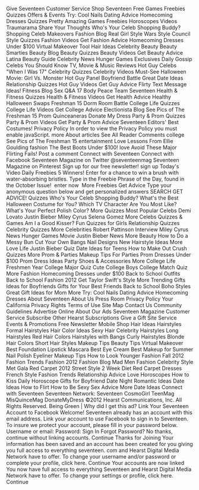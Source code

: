 Give Seventeen Customer Service Shop Seventeen Free Games Freebies Quizzes Offers & Events Try: Cool Nails Dating Advice Homecoming Dresses Quizzes Pretty Amazing Games Freebies Horoscopes Videos Traumarama Share Your Thoughts Who's Your Celeb Shopping Buddy? Shopping Celeb Makeovers Fashion Blog Real Girl Style Wars Style Council Style Quizzes Fashion Videos Get Fashion Advice Homecoming Dresses Under $100 Virtual Makeover Tool Hair Ideas Celebrity Beauty Beauty Smarties Beauty Blog Beauty Quizzes Beauty Videos Get Beauty Advice Latina Beauty Guide Celebrity News Hunger Games Exclusives Daily Gossip Celebs You Should Know TV, Movie & Music Reviews Hot Guy Celebs "When I Was 17" Celebrity Quizzes Celebrity Videos Must-See Halloween Movie: Girl Vs. Monster Hot Guy Panel Boyfriend Battle Great Date Ideas Relationship Quizzes Hot Guy Videos Get Guy Advice Flirty Text Message Ideas! Fitness Blog Sex Q&A 17 Body Peace Team Seventeen Health & Fitness Quizzes Health & Fitness Videos Get Health Advice Healthy Halloween Swaps Freshman 15 Dorm Room Battle College Life Quizzes College Life Videos Get College Advice Electionista Blog See Pics of The Freshman 15 Prom Quinceaneras Donate My Dress Party & Prom Quizzes Party & Prom Videos Get Party & Prom Advice Seventeen Editors' Best Costumes! Privacy Policy In order to view the Privacy Policy you must enable javaScript. more About articles See All Reader Comments college See Pics of The Freshman 15 entertainment Love Lessons From Ellie Goulding fashion The Best Boots Under $100! love Avoid These Major Flirting Fails! Post a comment Connect with Seventeen Connect with Facebook Seventeen Magazine on Twitter @seventeenmag Seventeen Magazine on Pinterest Sign up for our free newsletter! sign up Today's Video Daily Freebies 5 Winners! Enter for a chance to win a brush with water-absorbing bristles. Type in the Freebie Phrase of the Day, found in the October Issue!  enter now  More Freebies Get Advice Type your anonymous question below and get personalized answers SEARCH GET ADVICE! Quizzes Who's Your Celeb Shopping Buddy? What's the Best Halloween Costume for You? Which TV Character Are You Most Like? What's Your Perfect Polish Color? More Quizzes Most Popular Celebs Demi Lovato Justin Bieber Miley Cyrus Selena Gomez More Celebs Quizzes & Games Am I a Good Kisser? Fun Quizzes for Girls Relationship Quizzes Celebrity Quizzes More Celebrities Robert Pattinson Interview Miley Cyrus News Hunger Games Movie Justin Bieber News More Beauty How to Do a Messy Bun Cut Your Own Bangs Nail Designs New Hairstyle Ideas More Love Life Justin Bieber Quiz Date Ideas for Teens How to Make Out Crush Quizzes More Prom & Parties Makeup Tips For Parties Prom Dresses Under $100 Prom Dress Ideas Party Shoes & Accessories More College Life Freshmen Year College Major Quiz Cute College Boys College Match Quiz More Fashion Homecoming Dresses under $100 Back to School Outfits Back to School Fashion 2012 Get Taylor Swift's Style More Trending Gifts Ideas for Boyfriends Gifts for Your Best Friends Back to School Boho Styles Great Gift Ideas for Mom More Try: Cool Nails Dating Advice Homecoming Dresses About Seventeen About Us Press Room Privacy Policy Your California Privacy Rights Terms of Use Site Map Contact Us Community Guidelines Advertise Online About Our Ads Seventeen Magazine Customer Service Subscribe Other Hearst Subscriptions Give a Gift Site Service Events & Promotions Free Newsletter Mobile Shop Hair Ideas Hairstyles Formal Hairstyles Hair Color Ideas Sexy Hair Celebrity Hairstyles Long Hairstyles Red Hair Colors Hairstyles with Bangs Curly Hairstyles Blonde Hair Colors Short Hair Styles Makeup Tips Beauty Tips Virtual Makeover Best Foundation Lipstick Mascara Best Eye Cream Best Makeup for Summer Nail Polish Eyeliner Makeup Tips How to Look Younger Fashion Fall 2012 Fashion Trends Fashion 2012 Fashion Blog Mad Men Fashion Celebrity Style Met Gala Red Carpet 2012 Street Style 2 Week Diet Red Carpet Dresses French Style Fashion Trends Relationship Advice Love Horoscopes How to Kiss Daily Horoscope Gifts for Boyfriend Date Night Romantic Ideas Date Ideas How to Flirt How to Be Sexy Sex Advice More Date Ideas Connect with Seventeen Seventeen Network: Seventeen CosmoGirl TeenMag MisQuinceMag DonateMyDress ©2012 Hearst Communications, Inc. All Rights Reserved. Being Green | Why did I get this ad? Link Your Seventeen Account to Facebook Welcome! Seventeen already has an account with this email address. Link your account to use Facebook to sign in to Seventeen. To insure we protect your account, please fill in your password below. Username or email: Password: Sign In Forgot Password? No thanks, continue without linking accounts. Continue Thanks for Joining Your information has been saved and an account has been created for you giving you full access to everything seventeen. com and Hearst Digital Media Network have to offer. To change your username and/or password or complete your profile, click here. Continue Your accounts are now linked You now have full access to everything Seventeen and Hearst Digital Media Network have to offer. To change your settings or profile, click here. Continue